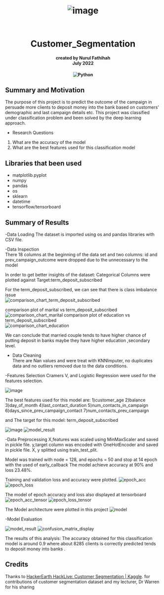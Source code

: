 
<h1 align="center">

![image](https://user-images.githubusercontent.com/109565405/180415297-a0a6208b-da05-4c42-ac63-80987bb7ba50.png)
<br>
</h1>

<h1 align="center">
  <br>
Customer_Segmentation

<br>

<h4 align="center"><a>
created by Nurul Fathihah  <br>
July 2022
</a></h4>

<h4 align="center"><a>

![Python](https://img.shields.io/badge/Version-Python%203-006799.svg) 

</a></h4>

## Summary and Motivation

The purpose of this project is to predict the outcome of the campaign in persuade more clients to deposit money into the bank based on customers' demographic and last campaign details etc. This project was classified under classification problem and been solved by the deep learning approach.

- Research Questions
1. What are the accuracy of the model 
2. What are the best features used for this classification model

## Libraries that been used

- matplotlib.pyplot 
- numpy
- pandas
- os
- sklearn
- datetime
- tensorflow/tensorboard

## Summary of Results

-Data Loading
The dataset is imported using os and pandas libraries with CSV file.

-Data Inspection  
There 18 columns at the beginning of the data set and two columns: id and prev_campaign_outcome were dropped due to the unnecessary to the model

In order to get better insights of the dataset: Categorical Columns were plotted against Target:term_deposit_subscribed

For the term_deposit_subscribed, we can see that there is class imbalance issue  
![comparison_chart_term_deposit_subscribed](https://user-images.githubusercontent.com/109565405/180430428-45e29683-dc25-48e2-9008-b5c3613b37f0.png)

  
comparison plot of marital vs term_deposit_subscribed
![comparison_chart_marital](https://user-images.githubusercontent.com/109565405/180430602-3c2158c4-bd44-49a6-883b-9493b8a9085f.png)
comparison plot of education vs term_deposit_subscribed  
![comparison_chart_education](https://user-images.githubusercontent.com/109565405/180430789-d6971614-edfe-4ba3-94e0-3a92b4362132.png)

We can conclude that married couple tends to have higher chance of putting deposit in banks maybe they have higher education ,secondary level. 
  
- Data Cleaning  
There are Nan values and were treat with KNNImputer,  no duplicates data and no outliers removed due to the data conditions.

-Features Selection
Cramers V,  and Logistic Regression were used for the features selection.
  
![image](https://user-images.githubusercontent.com/109565405/180421388-beb7d964-c1be-49da-aa26-d7d00bdddc9b.png)

The best features used for this model are:
1)customer_age
2)balance
3)day_of_month
4)last_contact_duration 
5)num_contacts_in_campaign
6)days_since_prev_campaign_contact 
7)num_contacts_prev_campaign 

and The target for this model: term_deposit_subscribed 

![image](https://user-images.githubusercontent.com/109565405/180422352-df504b01-09e3-4d52-9729-9e836f4c95e5.png)
![model_result](https://user-images.githubusercontent.com/109565405/180422384-55ab11cf-1617-4d97-8d03-9ef69ab34662.PNG)

-Data Preprocessing
X,features was scaled using MinMaxScaler and  saved in pickle file.
y,target column was encoded with OneHotEncoder and saved in pickle file.
X, y splitted using train_test_plit. 

Model was trained with node = 128, and epochs = 50 and stop at 14 epoch with the used of early_callback
The model achieve accuracy at 90% and loss 23.48%.
 
Training and validation loss and accuracy were plotted.
![epoch_acc](https://user-images.githubusercontent.com/109565405/180422446-b3c6fa29-29aa-4cff-ab46-d43bcf6e8a4a.png)
![epoch_loss](https://user-images.githubusercontent.com/109565405/180422474-cfe99916-9c0e-457f-ac5a-0b0dfe40da6e.png)

The model of epoch accuracy and loss also displayed at tensorboard
![epoch_acc_tensor](https://user-images.githubusercontent.com/109565405/180422603-72be2253-386f-4515-ba48-d0d0e449e80c.PNG)
![epoch_loss_tensor](https://user-images.githubusercontent.com/109565405/180422624-af1924f6-2375-43fd-8b5a-a21bcd1982c2.PNG)

The Model architecture were plotted in this project
![model](https://user-images.githubusercontent.com/109565405/180423635-2544d8df-b753-4e5e-96fb-449c5b93312b.png)

-Model Evaluation

![model_result](https://user-images.githubusercontent.com/109565405/180420180-7b4e9564-da45-4443-896e-a6f72f174aa1.PNG)
![confusion_matrix_display](https://user-images.githubusercontent.com/109565405/180420221-9c350209-ca49-477c-b234-24a3e4b7155a.png)

The results of this analysis: The accuracy obtained for this classification model is around 0.9 where about 8285 clients is correctly predicted tends to deposit
money into banks .


## Credits
Thanks to [HackerEarth HackLive: Customer Segmentation | Kaggle](https://www.kaggle.com/datasets/kunalgupta2616/hackerearth-customer-segmentation-hackathon). for contributions of customer segmentation dataset and my lecturer, Dr Warren for his sharing


